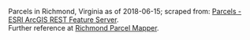 Parcels in Richmond, Virginia as of 2018-06-15; scraped from: [Parcels - ESRI ArcGIS REST Feature Server](http://services1.arcgis.com/k3vhq11XkBNeeOfM/ArcGIS/rest/services/Parcels/FeatureServer/0).  
Further reference at [Richmond Parcel Mapper](http://cor.maps.arcgis.com/apps/webappviewer/index.html?id=c3ed34c0fb38441fb95cd2d2d6a22d48/).
